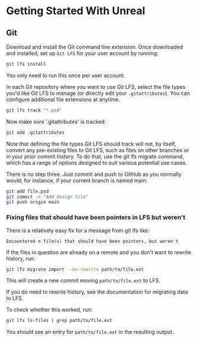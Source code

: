 # Getting Started With Unreal

## Git

Download and install the Git command line extension. Once downloaded and installed, set up `Git LFS` for your user account by running:

```bash
git lfs install
```

You only need to run this once per user account.

In each Git repository where you want to use Git LFS, select the file types you'd like Git LFS to manage (or directly edit your `.gitattributes`). You can configure additional file extensions at anytime.

```bash
git lfs track "*.psd"
```

Now make sure '.gitattributes' is tracked:

```bash
git add .gitattributes
```

Note that defining the file types Git LFS should track will not, by itself, convert any pre-existing files to Git LFS, such as files on other branches or in your prior commit history. To do that, use the git lfs migrate command, which has a range of options designed to suit various potential use cases.

There is no step three. Just commit and push to GitHub as you normally would; for instance, if your current branch is named main:

```bash
git add file.psd
git commit -m "Add design file"
git push origin main
```

### Fixing files that should have been pointers in LFS but weren't

There is a relatively easy fix for a message from git lfs like:

`Encountered n file(s) that should have been pointers, but weren't`

If the files in question are already on a remote and you don't want to rewrite history, run:

```bash
git lfs migrate import --no-rewrite path/to/file.ext
```

This will create a new commit moving `path/to/file.ext` to LFS.

If you do need to rewrite history, see the documentation for migrating data to LFS.

To check whether this worked, run:

```bash
git lfs ls-files | grep path/to/file.ext
```

You should see an entry for `path/to/file.ext` in the resulting output.
